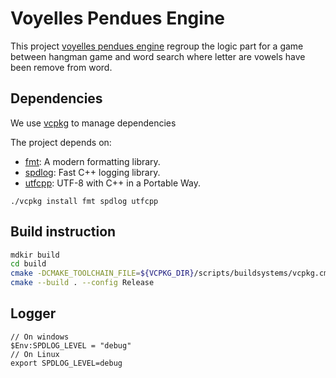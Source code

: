 # Voyelles Pendues Engine

This project [voyelles pendues engine](https://github.com/edmBernard/voyelles-pendues-engine) regroup the logic part for a game between hangman game and word search where letter are vowels have been remove from word.

## Dependencies

We use [vcpkg](https://github.com/Microsoft/vcpkg) to manage dependencies

The project depends on:
- [fmt](https://fmt.dev/latest/index.html): A modern formatting library.
- [spdlog](https://github.com/gabime/spdlog): Fast C++ logging library.
- [utfcpp](https://github.com/nemtrif/utfcpp): UTF-8 with C++ in a Portable Way.

```
./vcpkg install fmt spdlog utfcpp
```

## Build instruction

```bash
mdkir build
cd build
cmake -DCMAKE_TOOLCHAIN_FILE=${VCPKG_DIR}/scripts/buildsystems/vcpkg.cmake ..
cmake --build . --config Release
```

## Logger

```
// On windows
$Env:SPDLOG_LEVEL = "debug"
// On Linux
export SPDLOG_LEVEL=debug
```